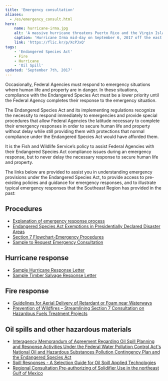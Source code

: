 ```yaml
---
title: 'Emergency consultation'
aliases: 
  - /es/emergency_consult.html
hero:
    name: hurricane-irma.jpg
    alt: 'A massive hurricane threatens Puerto Rico and the Virgin Islands.'
    caption: 'Hurricane Irma mid-day on September 6, 2017 off the east coast of Puerto Rico. Satellite Image by NOAA GOES-16.'
    link: 'https://flic.kr/p/XcPJxQ'
tags:
    - 'Endangered Species Act'
    - Fire
    - Hurricane
    - 'Oil Spill'
updated: 'September 7th, 2017'
---
```


Occasionally, Federal Agencies must respond to emergency situations where human life and  property are in danger. In these situations, compliance with the Endangered Species Act must be a lower priority until the Federal Agency completes their response to the emergency situation.

The Endangered Species Act and its implementing regulations recognize the necessity to respond immediately to  emergencies and provide special procedures that allow Federal Agencies the latitude necessary to complete their emergency  responses in order to secure human life and property without  delay while still providing them with protections that normal compliance under the Endangered Species Act would have afforded them.

It is the Fish and Wildlife Service&rsquo;s policy to assist Federal Agencies with their Endangered Species  Act compliance issues during an emergency response, but to never delay the necessary response to secure human  life and property.

The links below are provided to assist you in understanding  emergency provisions under the Endangered Species Act, to provide access to  pre-existing policies and guidance for emergency responses, and to illustrate  typical emergency responses that the Southeast Region has provided in the past:

## Procedures

  - [Explanation of emergency response process](/pdf/guidelines/emergency-consultation-process.pdf)
  - [Endangered Species Act Exemptions in Presidentially Declared Disaster Areas](/pdf/guidelines/endangered-species-act-exemptions-for-disasters.pdf)
  - [Section 7 Flowchart-Emergency Procedures](/pdf/guidelines/section-7-flowchart-emergency.pdf)
  - [Sample to Request Emergency Consultation](/pdf/guidelines/request-emergency-consultation-sample.pdf)

## Hurricane response

  - [Sample Hurricane Response Letter](/pdf/guidelines/hurricane-response-letter.pdf)
  - [Sample Timber Salvage Response Letter](/pdf/guidelines/salvage-timber-mississippi.pdf)

## Fire response

  - [Guidelines for Aerial Delivery of Retardant or Foam near Waterways](/pdf/guidelines/retardant-use-plan.pdf)
  - [Prevention of Wildfires &ndash; Streamlining Section 7 Consultation on Hazardous Fuels Treatment Projects](/pdf/guidelines/streamlining-hazardous-fuels-reduction.pdf)

## Oil spills and other hazardous materials

  - [Interagency Memorandum of Agreement Regarding Oil Spill Planning and Response Activities Under the Federal Water Pollution Control Act's National Oil and Hazardous Substances Pollution Contingency Plan and the Endangered Species Act](/pdf/memo/oil-spill-contingency.pdf)
  - [Spill Responses - A Selection Guide for Oil Spill Applied Technologies](/pdf/guidelines/selection-guide-oil-spill-applied-technologies-volume-I.pdf)
  - [Regional Consultation Pre-authorizing of Solidifier Use in the northeast Gulf of Mexico](/pdf/guidelines/solidifiers.pdf)
